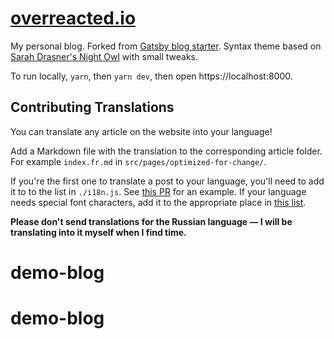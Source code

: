 # [overreacted.io](https://overreacted.io/)

My personal blog. Forked from [Gatsby blog starter](https://github.com/gatsbyjs/gatsby-starter-blog). Syntax theme based on [Sarah Drasner's Night Owl](https://github.com/sdras/night-owl-vscode-theme/) with small tweaks.

To run locally, `yarn`, then `yarn dev`, then open https://localhost:8000.

## Contributing Translations

You can translate any article on the website into your language!

Add a Markdown file with the translation to the corresponding article folder. For example `index.fr.md` in `src/pages/optimized-for-change/`.

If you're the first one to translate a post to your language, you'll need to add it to to the list in `./i18n.js`. See [this PR](https://github.com/gaearon/overreacted.io/pull/159) for an example. If your language needs special font characters, add it to the appropriate place in [this list](https://github.com/gaearon/overreacted.io/blob/5de6c128f798506a54a1a34c32cd5446beecc272/src/utils/i18n.js#L15).

**Please don't send translations for the Russian language — I will be translating into it myself when I find time.**
# demo-blog
# demo-blog
